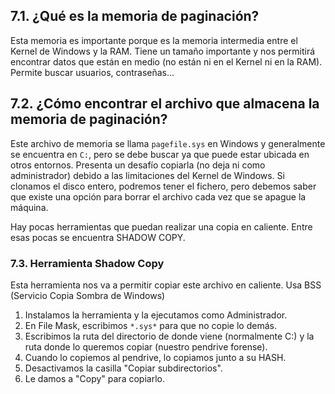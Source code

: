 ## 7.1. ¿Qué es la memoria de paginación?
Esta memoria es importante porque es la memoria intermedia entre el Kernel de Windows y la RAM. Tiene un tamaño importante y nos permitirá encontrar datos que están en medio (no están ni en el Kernel ni en la RAM). Permite buscar usuarios, contraseñas...
## 7.2. ¿Cómo encontrar el archivo que almacena la memoria de paginación?
Este archivo de memoria se llama `pagefile.sys` en Windows y generalmente se encuentra en `C:`, pero se debe buscar ya que puede estar ubicada en otros entornos.
Presenta un desafío copiarla (no deja ni como administrador) debido a las limitaciones del Kernel de Windows.
Si clonamos el disco entero, podremos tener el fichero, pero debemos saber que existe una opción para borrar el archivo cada vez que se apague la máquina.

Hay pocas herramientas que puedan realizar una copia en caliente. Entre esas pocas se encuentra SHADOW COPY.
### 7.3. Herramienta Shadow Copy
Esta herramienta nos va a permitir copiar este archivo en caliente. Usa BSS (Servicio Copia Sombra de Windows)
1. Instalamos la herramienta y la ejecutamos como Administrador.
2. En File Mask, escribimos `*.sys*` para que no copie lo demás.
3. Escribimos la ruta del directorio de donde viene (normalmente C:) y la ruta donde lo queremos copiar (nuestro pendrive forense).
4. Cuando lo copiemos al pendrive, lo copiamos junto a su HASH.
5. Desactivamos la casilla "Copiar subdirectorios".
6. Le damos a "Copy" para copiarlo.
